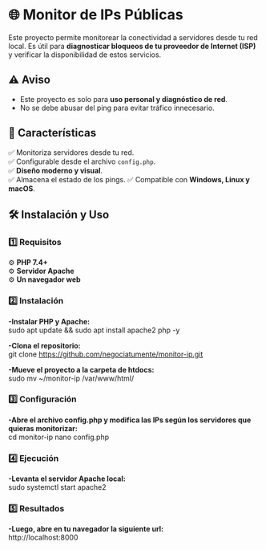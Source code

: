 # 🌐 Monitor de IPs Públicas  
Este proyecto permite monitorear la conectividad a servidores desde tu red local. Es útil para **diagnosticar bloqueos de tu proveedor de Internet (ISP)** y verificar la disponibilidad de estos servicios.  

## ⚠️ Aviso  
- Este proyecto es solo para **uso personal y diagnóstico de red**.  
- No se debe abusar del ping para evitar tráfico innecesario.
  
## 🚀 Características  
✅ Monitoriza servidores desde tu red.  
✅ Configurable desde el archivo `config.php`.  
✅ **Diseño moderno y visual**.  
✅ Almacena el estado de los pings.
✅ Compatible con **Windows, Linux y macOS**.  

## 🛠️ Instalación y Uso  

### 1️⃣ Requisitos  
⚙️ **PHP 7.4+**  
⚙️ **Servidor Apache**  
⚙️ **Un navegador web**    

### 2️⃣ Instalación  
**-Instalar PHP y Apache:**  
sudo apt update && sudo apt install apache2 php -y

**-Clona el repositorio:**  
git clone https://github.com/negociatumente/monitor-ip.git

**-Mueve el proyecto a la carpeta de htdocs:**  
sudo mv ~/monitor-ip /var/www/html/

### 3️⃣ Configuración
**-Abre el archivo config.php y modifica las IPs según los servidores que quieras monitorizar:**  
cd monitor-ip
nano config.php

### 4️⃣ Ejecución
**-Levanta el servidor Apache local:**  
sudo systemctl start apache2

### 5️⃣ Resultados
**-Luego, abre en tu navegador la siguiente url:**    
http://localhost:8000
